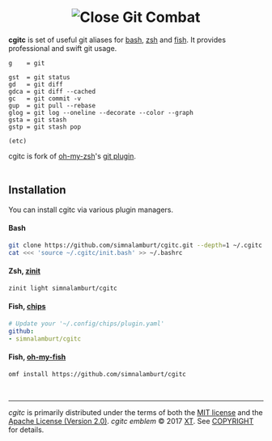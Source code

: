 <h1 align=center>
  <img alt="Close Git Combat" src="https://simnalamburt.github.io/cgitc/emblem.svg">
</h1>

**cgitc** is set of useful git aliases for [bash], [zsh] and [fish]. It provides
professional and swift git usage.

```
g    = git

gst  = git status
gd   = git diff
gdca = git diff --cached
gc   = git commit -v
gup  = git pull --rebase
glog = git log --oneline --decorate --color --graph
gsta = git stash
gstp = git stash pop

(etc)
```

cgitc is fork of [oh-my-zsh]'s [git plugin].
<br><br>

Installation
--------
You can install cgitc via various plugin managers.

#### Bash
```bash
git clone https://github.com/simnalamburt/cgitc.git --depth=1 ~/.cgitc
cat <<< 'source ~/.cgitc/init.bash' >> ~/.bashrc
```

#### Zsh, [zinit]
```zsh
zinit light simnalamburt/cgitc
```

#### Fish, [chips]
```yaml
# Update your '~/.config/chips/plugin.yaml'
github:
- simnalamburt/cgitc
```

#### Fish, [oh-my-fish]
```fish
omf install https://github.com/simnalamburt/cgitc
```

<br>

--------
*cgitc* is primarily distributed under the terms of both the [MIT license]
and the [Apache License (Version 2.0)]. *cgitc emblem* © 2017 [XT]. See
[COPYRIGHT] for details.

[bash]: https://www.gnu.org/software/bash/
[zsh]: https://www.zsh.org
[fish]: https://fishshell.com
[zinit]: https://github.com/zdharma/zinit
[chips]: https://github.com/xtendo-org/chips
[oh-my-fish]: https://github.com/oh-my-fish/oh-my-fish
[oh-my-zsh]: http://ohmyz.sh
[git plugin]: https://github.com/robbyrussell/oh-my-zsh/blob/master/plugins/git/git.plugin.zsh
[MIT license]: LICENSE-MIT
[Apache License (Version 2.0)]: LICENSE-APACHE
[COPYRIGHT]: COPYRIGHT
[XT]: https://e.xtendo.org/
